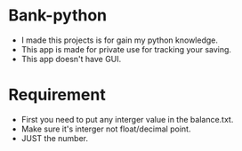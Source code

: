 # Bank-python
* I made this projects is for gain my python knowledge.
* This app is made for private use for tracking your saving.
* This app doesn't have GUI.

# Requirement
* First you need to put any interger value in the balance.txt.
* Make sure it's interger not float/decimal point.
* JUST the number.
